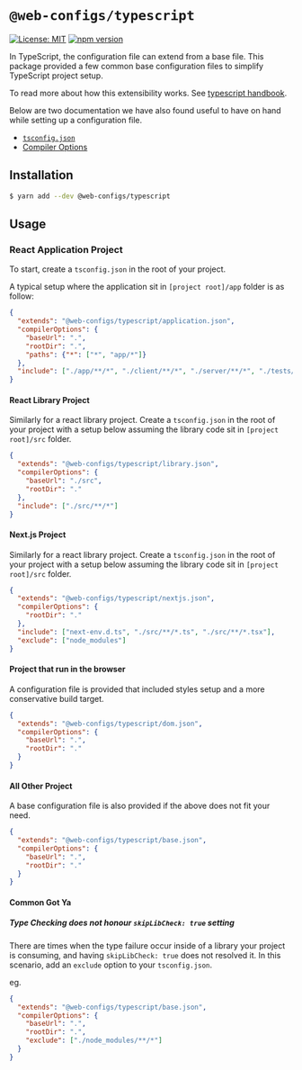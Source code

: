 # `@web-configs/typescript`

[![License: MIT](https://img.shields.io/badge/License-MIT-green.svg)](../../LICENSE) [![npm version](https://badge.fury.io/js/%40web-configs%2Ftypescript.svg)](https://badge.fury.io/js/%40web-configs%2Ftypescript.svg)

In TypeScript, the configuration file can extend from a base file. This package provided a few common base configuration files to simplify TypeScript project setup.

To read more about how this extensibility works. See [typescript handbook](https://www.typescriptlang.org/docs/handbook/tsconfig-json.html#configuration-inheritance-with-extends).

Below are two documentation we have also found useful to have on hand while setting up a configuration file.

- [`tsconfig.json`](https://www.typescriptlang.org/docs/handbook/tsconfig-json.html)
- [Compiler Options](https://www.typescriptlang.org/docs/handbook/compiler-options.html)

## Installation

```bash
$ yarn add --dev @web-configs/typescript
```

## Usage

### React Application Project

To start, create a `tsconfig.json` in the root of your project.

A typical setup where the application sit in `[project root]/app` folder is as follow:

```json
{
  "extends": "@web-configs/typescript/application.json",
  "compilerOptions": {
    "baseUrl": ".",
    "rootDir": ".",
    "paths": {"*": ["*", "app/*"]}
  },
  "include": ["./app/**/*", "./client/**/*", "./server/**/*", "./tests/**/*"]
}
```

#### React Library Project

Similarly for a react library project. Create a `tsconfig.json` in the root of your project with a setup below assuming the library code sit in `[project root]/src` folder.

```json
{
  "extends": "@web-configs/typescript/library.json",
  "compilerOptions": {
    "baseUrl": "./src",
    "rootDir": "."
  },
  "include": ["./src/**/*"]
}
```

#### Next.js Project

Similarly for a react library project. Create a `tsconfig.json` in the root of your project with a setup below assuming the library code sit in `[project root]/src` folder.

```json
{
  "extends": "@web-configs/typescript/nextjs.json",
  "compilerOptions": {
    "rootDir": "."
  },
  "include": ["next-env.d.ts", "./src/**/*.ts", "./src/**/*.tsx"],
  "exclude": ["node_modules"]
}
```

#### Project that run in the browser

A configuration file is provided that included styles setup and a more conservative build target.

```json
{
  "extends": "@web-configs/typescript/dom.json",
  "compilerOptions": {
    "baseUrl": ".",
    "rootDir": "."
  }
}
```

#### All Other Project

A base configuration file is also provided if the above does not fit your need.

```json
{
  "extends": "@web-configs/typescript/base.json",
  "compilerOptions": {
    "baseUrl": ".",
    "rootDir": "."
  }
}
```

#### Common Got Ya

##### Type Checking does not honour `skipLibCheck: true` setting

There are times when the type failure occur inside of a library your project is consuming, and having `skipLibCheck: true` does not resolved it. In this scenario, add an `exclude` option to your `tsconfig.json`.

eg.

```json
{
  "extends": "@web-configs/typescript/base.json",
  "compilerOptions": {
    "baseUrl": ".",
    "rootDir": ".",
    "exclude": ["./node_modules/**/*"]
  }
}
```
